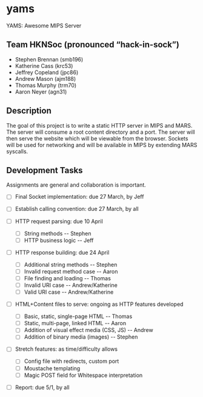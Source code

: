 # yams
YAMS: Awesome MIPS Server

## Team HKNSoc (pronounced “hack-in-sock”)
  - Stephen Brennan (smb196)
  - Katherine Cass (krc53)
  - Jeffrey Copeland (jpc86)
  - Andrew Mason (ajm188)
  - Thomas Murphy (trm70)
  - Aaron Neyer (agn31)

## Description
The goal of this project is to write a static HTTP server in MIPS and MARS. The server will consume a root content directory and a port. The server will then serve the website which will be viewable from the browser. Sockets will be used for networking and will be available in MIPS by extending MARS syscalls.

## Development Tasks
Assignments are general and collaboration is important.
  - [ ] Final Socket implementation: due 27 March, by Jeff
  - [ ] Establish calling convention: due 27 March, by all
  - [ ] HTTP request parsing: due 10 April
    - [ ] String methods -- Stephen
    - [ ] HTTP business logic -- Jeff
  - [ ] HTTP response building: due 24 April
    - [ ] Additional string methods -- Stephen
    - [ ] Invalid request method case -- Aaron
    - [ ] File finding and loading -- Thomas
    - [ ] Invalid URI case -- Andrew/Katherine
    - [ ] Valid URI case -- Andrew/Katherine
  - [ ] HTML+Content files to serve: ongoing as HTTP features developed
    - [ ] Basic, static, single-page HTML -- Thomas
    - [ ] Static, multi-page, linked HTML -- Aaron
    - [ ] Addition of visual effect media (CSS, JS) -- Andrew
    - [ ] Addition of binary media (images) -- Stephen
  - [ ] Stretch features: as time/difficulty allows
    - [ ] Config file with redirects, custom port
    - [ ] Moustache templating
    - [ ] Magic POST field for Whitespace interpretation
  - [ ] Report: due 5/1, by all

